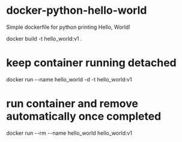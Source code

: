 # docker-python-hello-world
Simple dockerfile for python printing Hello, World!


docker build -t hello_world:v1 .

# keep container running detached
docker run --name hello_world -d -t hello_world:v1

# run container and remove automatically once completed
docker run --rm --name hello_world hello_world:v1